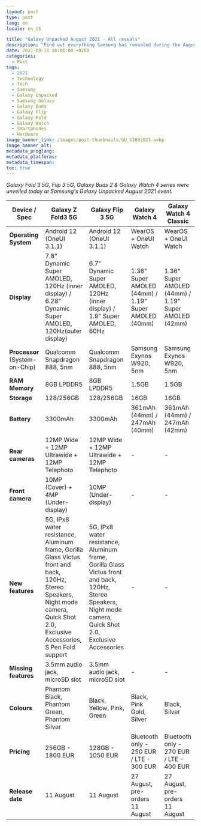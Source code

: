 ```yaml
---
layout: post
type: post
lang: en
locale: en_US

title: "Galaxy Unpacked August 2021 - All reveals"
description: "Find out everything Samsung has revealed during the August Unpacked event."
date: 2021-08-11 16:06:00 +0200
categories:
  - Post
tags:
  - 2021
  - Technology
  - Tech
  - Samsung
  - Galaxy Unpacked
  - Samsung Galaxy
  - Galaxy Buds
  - Galaxy Flip
  - Galaxy Fold
  - Galaxy Watch
  - Smartphones
  - Hardware
image_banner_link: /images/post-thumbnails/GU_11082021.webp
image_banner_alt: 
metadata_proglang:
metadata_platforms:
metadata_timespan:
toc: true
---
```

*Galaxy Fold 3 5G, Flip 3 5G, Galaxy Buds 2 & Galaxy Watch 4 series were unveiled today at Samsung's Galaxy Unpacked August 2021 event.*

| **Device / Spec** | **Galaxy Z Fold3 5G** | **Galaxy Flip 3 5G** | **Galaxy Watch 4** | **Galaxy Watch 4 Classic** |
| ------------- | ----------------- | ---------------- | -------------- | ---------------------- |
| **Operating System** | Android 12 (OneUI 3.1.1) | Android 12 (OneUI 3.1.1) | WearOS + OneUI Watch | WearOS + OneUI Watch |
| **Display** | 7.8" Dynamic Super AMOLED, 120Hz (inner display) / 6.28" Dynamic Super AMOLED, 120Hz(outer display) | 6.7" Dynamic Super AMOLED, 120Hz (inner display) / 1.9" Super AMOLED, 60Hz | 1.36" Super AMOLED (44mm) / 1.19" Super AMOLED (40mm) | 1.36" Super AMOLED (44mm) / 1.19" Super AMOLED (42mm) |
| **Processor** (System-on-Chip) | Qualcomm Snapdragon 888, 5nm | Qualcomm Snapdragon 888, 5nm | Samsung Exynos W920, 5nm | Samsung Exynos W920, 5nm |
| **RAM Memory** | 8GB LPDDR5 | 8GB LPDDR5 | 1.5GB | 1.5GB |
| **Storage** | 128/256GB | 128/256GB | 16GB | 16GB |
| **Battery** | 3300mAh | 3300mAh | 361mAh (44mm) / 247mAh (40mm) | 361mAh (44mm) / 247mAh (42mm) |
| **Rear cameras** | 12MP Wide + 12MP Ultrawide + 12MP Telephoto | 12MP Wide + 12MP Ultrawide + 12MP Telephoto | - | - |
| **Front camera** | 10MP (Cover) + 4MP (Under-display) | 10MP (Under-display) | - | - |
| **New features** | 5G, IPx8 water resistance, Aluminum frame, Gorilla Glass Victus front and back, 120Hz, Stereo Speakers, Night mode camera, Quick Shot 2.0, Exclusive Accessories, S Pen Fold support | 5G, IPx8 water resistance, Aluminum frame, Gorilla Glass Victus front and back, 120Hz, Stereo Speakers, Night mode camera, Quick Shot 2.0, Exclusive Accessories | - | - |
| **Missing features** | 3.5mm audio jack, microSD slot | 3.5mm audio jack, microSD slot | - | - |
| **Colours** | Phantom Black, Phantom Green, Phantom Silver | Black, Yellow, Pink, Green | Black, Pink Gold, Silver | Black, Silver |
| **Pricing** | 256GB - 1800 EUR | 128GB - 1050 EUR | Bluetooth only - 250 EUR / LTE - 300 EUR | Bluetooth only - 270 EUR / LTE - 400 EUR |
| **Release date** | 11 August | 11 August | 27 August, pre-orders 11 August | 27 August, pre-orders 11 August |
